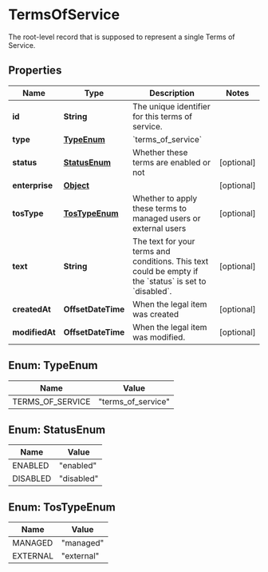 

# TermsOfService

The root-level record that is supposed to represent a single Terms of Service.

## Properties

| Name | Type | Description | Notes |
|------------ | ------------- | ------------- | -------------|
|**id** | **String** | The unique identifier for this terms of service. |  |
|**type** | [**TypeEnum**](#TypeEnum) | &#x60;terms_of_service&#x60; |  |
|**status** | [**StatusEnum**](#StatusEnum) | Whether these terms are enabled or not |  [optional] |
|**enterprise** | [**Object**](Object.md) |  |  [optional] |
|**tosType** | [**TosTypeEnum**](#TosTypeEnum) | Whether to apply these terms to managed users or external users |  [optional] |
|**text** | **String** | The text for your terms and conditions. This text could be empty if the &#x60;status&#x60; is set to &#x60;disabled&#x60;. |  [optional] |
|**createdAt** | **OffsetDateTime** | When the legal item was created |  [optional] |
|**modifiedAt** | **OffsetDateTime** | When the legal item was modified. |  [optional] |



## Enum: TypeEnum

| Name | Value |
|---- | -----|
| TERMS_OF_SERVICE | &quot;terms_of_service&quot; |



## Enum: StatusEnum

| Name | Value |
|---- | -----|
| ENABLED | &quot;enabled&quot; |
| DISABLED | &quot;disabled&quot; |



## Enum: TosTypeEnum

| Name | Value |
|---- | -----|
| MANAGED | &quot;managed&quot; |
| EXTERNAL | &quot;external&quot; |



